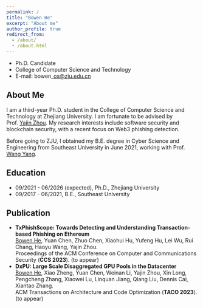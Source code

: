 ```yaml
---
permalink: /
title: "Bowen He"
excerpt: "About me"
author_profile: true
redirect_from: 
  - /about/
  - /about.html
---
```


- Ph.D. Candidate
- College of Computer Science and Technology
- E-mail: bowen\_os@zju.edu.cn

## About Me
I am a third-year Ph.D. student in the College of Computer Science and Technology at Zhejiang University. I am fortunate to be advised by Prof. [Yajin Zhou](https://yajin.org/). My research interests include software security and blockchain security, with a recent focus on Web3 phishing detection.

Before going to ZJU, I obtained my B.E. degree in Cyber Science and Engineering from Southeast University in June 2021, working with Prof. [Wang Yang](https://cyber.seu.edu.cn/yw1/list.htm).


## Education
- 09/2021 - 06/2026 (expected), Ph.D., Zhejiang University  
- 09/2017 - 06/2021, B.E., Southeast University

## Publication
- **TxPhishScope: Towards Detecting and Understanding Transaction-based Phishing on Ethereum**  
  <u>Bowen He</u>, Yuan Chen, Zhuo Chen, Xiaohui Hu, Yufeng Hu, Lei Wu, Rui Chang, Haoyu Wang, Yajin Zhou.      
  Proceedings of the ACM Conference on Computer and Communications Security (**CCS 2023**). (to appear)
- **DxPU: Large Scale Disaggregated GPU Pools in the Datacenter**  
  <u>Bowen He</u>, Xiao Zheng, Yuan Chen, Weinan Li, Yajin Zhou, Xin Long, Pengcheng Zhang, Xiaowei Lu, Linquan Jiang, Qiang Liu, Dennis Cai, Xiantao Zhang.  
  ACM Transactions on Architecture and Code Optimization (**TACO 2023**). (to appear)
